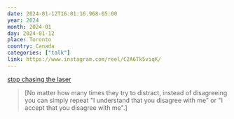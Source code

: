 ```yaml
---
date: 2024-01-12T16:01:16.968-05:00
year: 2024
month: 2024-01
day: 2024-01-12
place: Toronto
country: Canada
categories: ["talk"]
link: https://www.instagram.com/reel/C2A6Tk5viqK/
---
```

[stop chasing the laser](https://www.instagram.com/reel/C2A6Tk5viqK/)

> [No matter how many times they try to distract, instead of disagreeing you can simply repeat "I understand that you disagree with me" or "I accept that you disagree with me".]
